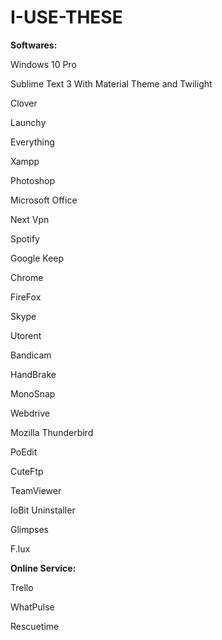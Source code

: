 # I-USE-THESE

<strong>Softwares:</strong>

Windows 10 Pro

Sublime Text 3 With Material Theme and Twilight

Clover

Launchy

Everything

Xampp

Photoshop

Microsoft Office

Next Vpn

Spotify

Google Keep

Chrome

FireFox

Skype

Utorent

Bandicam

HandBrake

MonoSnap

Webdrive

Mozilla Thunderbird

PoEdit

CuteFtp

TeamViewer

IoBit Uninstaller

Glimpses

F.lux

<strong>Online Service:</strong>

Trello

WhatPulse

Rescuetime
